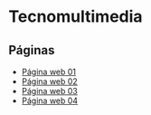 # Tecnomultimedia

## Páginas

- [Página web 01](web01/index.html)
- [Página web 02](web022/index.html)
- [Página web 03](web03/index.html)
- [Página web 04](web04/index.html)
